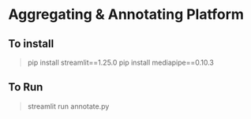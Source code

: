 # Aggregating & Annotating Platform

## To install
> pip install streamlit==1.25.0
> pip install mediapipe==0.10.3


## To Run
> streamlit run annotate.py